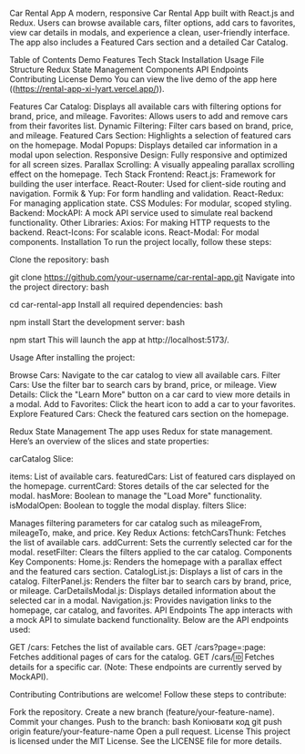 Car Rental App
A modern, responsive Car Rental App built with React.js and Redux. Users can browse available cars, filter options, add cars to favorites, view car details in modals, and experience a clean, user-friendly interface. The app also includes a Featured Cars section and a detailed Car Catalog.

Table of Contents
Demo
Features
Tech Stack
Installation
Usage
File Structure
Redux State Management
Components
API Endpoints
Contributing
License
Demo
You can view the live demo of the app here ((https://rental-app-xi-lyart.vercel.app/)).

Features
Car Catalog: Displays all available cars with filtering options for brand, price, and mileage.
Favorites: Allows users to add and remove cars from their favorites list.
Dynamic Filtering: Filter cars based on brand, price, and mileage.
Featured Cars Section: Highlights a selection of featured cars on the homepage.
Modal Popups: Displays detailed car information in a modal upon selection.
Responsive Design: Fully responsive and optimized for all screen sizes.
Parallax Scrolling: A visually appealing parallax scrolling effect on the homepage.
Tech Stack
Frontend:
React.js: Framework for building the user interface.
React-Router: Used for client-side routing and navigation.
Formik & Yup: For form handling and validation.
React-Redux: For managing application state.
CSS Modules: For modular, scoped styling.
Backend:
MockAPI: A mock API service used to simulate real backend functionality.
Other Libraries:
Axios: For making HTTP requests to the backend.
React-Icons: For scalable icons.
React-Modal: For modal components.
Installation
To run the project locally, follow these steps:

Clone the repository:
bash

git clone https://github.com/your-username/car-rental-app.git
Navigate into the project directory:
bash

cd car-rental-app
Install all required dependencies:
bash

npm install
Start the development server:
bash

npm start
This will launch the app at http://localhost:5173/.

Usage
After installing the project:

Browse Cars: Navigate to the car catalog to view all available cars.
Filter Cars: Use the filter bar to search cars by brand, price, or mileage.
View Details: Click the "Learn More" button on a car card to view more details in a modal.
Add to Favorites: Click the heart icon to add a car to your favorites.
Explore Featured Cars: Check the featured cars section on the homepage.

Redux State Management
The app uses Redux for state management. Here’s an overview of the slices and state properties:

carCatalog Slice:

items: List of available cars.
featuredCars: List of featured cars displayed on the homepage.
currentCard: Stores details of the car selected for the modal.
hasMore: Boolean to manage the "Load More" functionality.
isModalOpen: Boolean to toggle the modal display.
filters Slice:

Manages filtering parameters for car catalog such as mileageFrom, mileageTo, make, and price.
Key Redux Actions:
fetchCarsThunk: Fetches the list of available cars.
addCurrent: Sets the currently selected car for the modal.
resetFilter: Clears the filters applied to the car catalog.
Components
Key Components:
Home.js: Renders the homepage with a parallax effect and the featured cars section.
CatalogList.js: Displays a list of cars in the catalog.
FilterPanel.js: Renders the filter bar to search cars by brand, price, or mileage.
CarDetailsModal.js: Displays detailed information about the selected car in a modal.
Navigation.js: Provides navigation links to the homepage, car catalog, and favorites.
API Endpoints
The app interacts with a mock API to simulate backend functionality. Below are the API endpoints used:

GET /cars: Fetches the list of available cars.
GET /cars?page=:page: Fetches additional pages of cars for the catalog.
GET /cars/:id: Fetches details for a specific car.
(Note: These endpoints are currently served by MockAPI).

Contributing
Contributions are welcome! Follow these steps to contribute:

Fork the repository.
Create a new branch (feature/your-feature-name).
Commit your changes.
Push to the branch:
bash
Копіювати код
git push origin feature/your-feature-name
Open a pull request.
License
This project is licensed under the MIT License. See the LICENSE file for more details.
